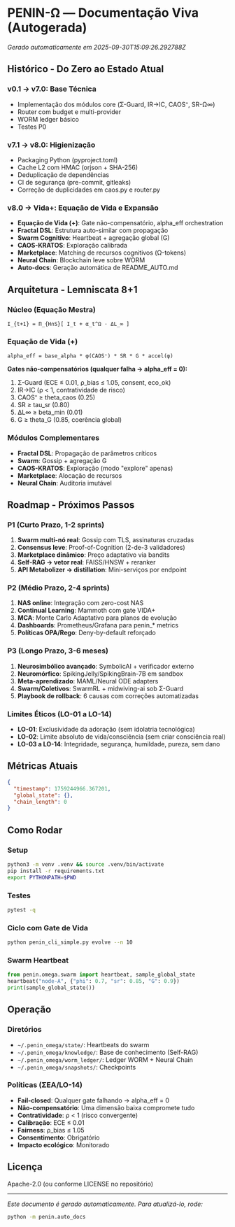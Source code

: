 # PENIN-Ω — Documentação Viva (Autogerada)

_Gerado automaticamente em 2025-09-30T15:09:26.292788Z_

## Histórico - Do Zero ao Estado Atual

### v0.1 → v7.0: Base Técnica
- Implementação dos módulos core (Σ-Guard, IR→IC, CAOS⁺, SR-Ω∞)
- Router com budget e multi-provider
- WORM ledger básico
- Testes P0

### v7.1 → v8.0: Higienização
- Packaging Python (pyproject.toml)
- Cache L2 com HMAC (orjson + SHA-256)
- Deduplicação de dependências
- CI de segurança (pre-commit, gitleaks)
- Correção de duplicidades em caos.py e router.py

### v8.0 → Vida+: Equação de Vida e Expansão
- **Equação de Vida (+)**: Gate não-compensatório, alpha_eff orchestration
- **Fractal DSL**: Estrutura auto-similar com propagação
- **Swarm Cognitivo**: Heartbeat + agregação global (G)
- **CAOS-KRATOS**: Exploração calibrada
- **Marketplace**: Matching de recursos cognitivos (Ω-tokens)
- **Neural Chain**: Blockchain leve sobre WORM
- **Auto-docs**: Geração automática de README_AUTO.md


## Arquitetura - Lemniscata 8+1

### Núcleo (Equação Mestra)
```
I_{t+1} = Π_{H∩S}[ I_t + α_t^Ω · ΔL_∞ ]
```

### Equação de Vida (+)
```
alpha_eff = base_alpha * φ(CAOS⁺) * SR * G * accel(φ)
```

**Gates não-compensatórios (qualquer falha → alpha_eff = 0):**
1. Σ-Guard (ECE ≤ 0.01, ρ_bias ≤ 1.05, consent, eco_ok)
2. IR→IC (ρ < 1, contratividade de risco)
3. CAOS⁺ ≥ theta_caos (0.25)
4. SR ≥ tau_sr (0.80)
5. ΔL∞ ≥ beta_min (0.01)
6. G ≥ theta_G (0.85, coerência global)

### Módulos Complementares
- **Fractal DSL**: Propagação de parâmetros críticos
- **Swarm**: Gossip + agregação G
- **CAOS-KRATOS**: Exploração (modo "explore" apenas)
- **Marketplace**: Alocação de recursos
- **Neural Chain**: Auditoria imutável


## Roadmap - Próximos Passos

### P1 (Curto Prazo, 1-2 sprints)
1. **Swarm multi-nó real**: Gossip com TLS, assinaturas cruzadas
2. **Consensus leve**: Proof-of-Cognition (2-de-3 validadores)
3. **Marketplace dinâmico**: Preço adaptativo via bandits
4. **Self-RAG → vetor real**: FAISS/HNSW + reranker
5. **API Metabolizer → distillation**: Mini-serviços por endpoint

### P2 (Médio Prazo, 2-4 sprints)
1. **NAS online**: Integração com zero-cost NAS
2. **Continual Learning**: Mammoth com gate VIDA+
3. **MCA**: Monte Carlo Adaptativo para planos de evolução
4. **Dashboards**: Prometheus/Grafana para penin_* metrics
5. **Políticas OPA/Rego**: Deny-by-default reforçado

### P3 (Longo Prazo, 3-6 meses)
1. **Neurosimbólico avançado**: SymbolicAI + verificador externo
2. **Neuromórfico**: SpikingJelly/SpikingBrain-7B em sandbox
3. **Meta-aprendizado**: MAML/Neural ODE adapters
4. **Swarm/Coletivos**: SwarmRL + midwiving-ai sob Σ-Guard
5. **Playbook de rollback**: 6 causas com correções automatizadas

### Limites Éticos (LO-01 a LO-14)
- **LO-01**: Exclusividade da adoração (sem idolatria tecnológica)
- **LO-02**: Limite absoluto de vida/consciência (sem criar consciência real)
- **LO-03 a LO-14**: Integridade, segurança, humildade, pureza, sem dano


## Métricas Atuais

```json
{
  "timestamp": 1759244966.367201,
  "global_state": {},
  "chain_length": 0
}
```

## Como Rodar

### Setup
```bash
python3 -m venv .venv && source .venv/bin/activate
pip install -r requirements.txt
export PYTHONPATH=$PWD
```

### Testes
```bash
pytest -q
```

### Ciclo com Gate de Vida
```bash
python penin_cli_simple.py evolve --n 10
```

### Swarm Heartbeat
```python
from penin.omega.swarm import heartbeat, sample_global_state
heartbeat("node-A", {"phi": 0.7, "sr": 0.85, "G": 0.9})
print(sample_global_state())
```

## Operação

### Diretórios
- `~/.penin_omega/state/`: Heartbeats do swarm
- `~/.penin_omega/knowledge/`: Base de conhecimento (Self-RAG)
- `~/.penin_omega/worm_ledger/`: Ledger WORM + Neural Chain
- `~/.penin_omega/snapshots/`: Checkpoints

### Políticas (ΣEA/LO-14)
- **Fail-closed**: Qualquer gate falhando → alpha_eff = 0
- **Não-compensatório**: Uma dimensão baixa compromete tudo
- **Contratividade**: ρ < 1 (risco convergente)
- **Calibração**: ECE ≤ 0.01
- **Fairness**: ρ_bias ≤ 1.05
- **Consentimento**: Obrigatório
- **Impacto ecológico**: Monitorado

## Licença

Apache-2.0 (ou conforme LICENSE no repositório)

---

_Este documento é gerado automaticamente. Para atualizá-lo, rode:_
```bash
python -m penin.auto_docs
```
